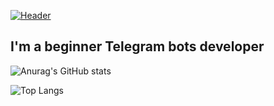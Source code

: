 [![Header](https://github.com/intezya/intezya/blob/main/assets/genshin.gif)](https://loliland.ru/user/intezya)

## I'm a beginner Telegram bots developer


![Anurag's GitHub stats](https://github-readme-stats-wheat-tau.vercel.app/api?username=intezya&theme=material-palenight&show_icons=true)


![Top Langs](https://github-readme-stats-wheat-tau.vercel.app/api/top-langs/?username=intezya&layout=compact&theme=material-palenight)
